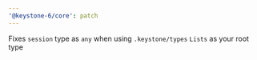 ```yaml
---
'@keystone-6/core': patch
---
```


Fixes `session` type as `any` when using `.keystone/types` `Lists` as your root type

